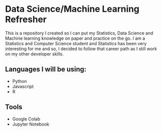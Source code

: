 # Data Science/Machine Learning Refresher

This is a repository I created so I can put my Statistics, Data Science and Machine learning knowledge on paper and practice on the go. I am a Statistics and Computer Science student and Statistics has been very interesting for me and so, I decided to follow that career path as I still work on my other developer skills.

## Languages I will be using:
- Python
- Javascript
- R

## Tools
- Google Colab
- Jupyter Notebook
